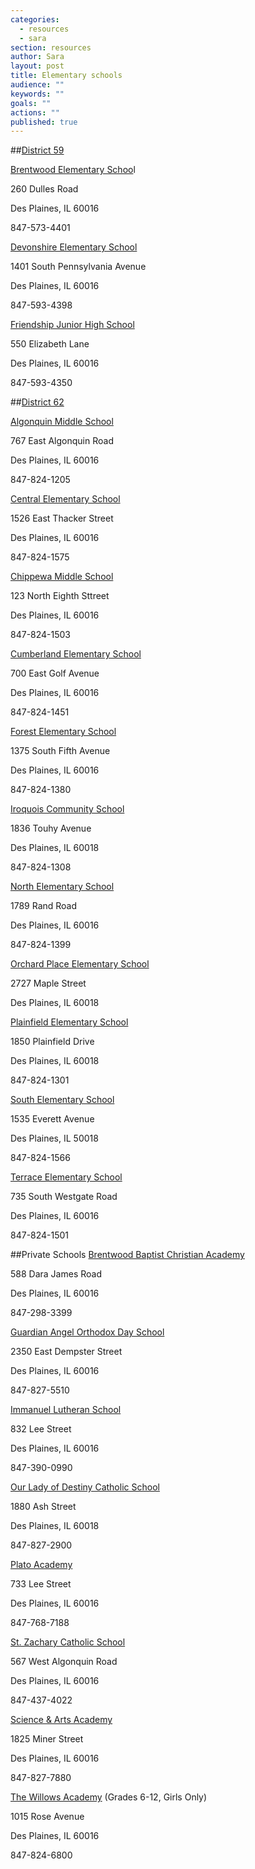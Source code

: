 ```yaml
---
categories: 
  - resources
  - sara
section: resources
author: Sara
layout: post
title: Elementary schools
audience: ""
keywords: ""
goals: ""
actions: ""
published: true
---
```


##[District 59](http://www.ccsd59.org/)

[Brentwood Elementary Schoo](http://brentwood.ccsd59.org/)l

260 Dulles Road

Des Plaines, IL 60016

847-573-4401



[Devonshire Elementary School](http://devonshire.ccsd59.org/)

1401 South Pennsylvania Avenue

Des Plaines, IL 60016

847-593-4398


[Friendship Junior High School](http://friendship.ccsd59.org/)

550 Elizabeth Lane

Des Plaines, IL 60016

847-593-4350


##[District 62](http://www.d62.org/home/index.html)

[Algonquin Middle School](http://www.d62.org/algonquin/home/index.html)

767 East Algonquin Road

Des Plaines, IL 60016

847-824-1205

[Central Elementary School](http://www.d62.org/central/home/index.html)

1526 East Thacker Street

Des Plaines, IL 60016

847-824-1575

[Chippewa Middle School](http://www.d62.org/chippewa/home/index.html)

123 North Eighth Sttreet

Des Plaines, IL 60016

847-824-1503

[Cumberland Elementary School](http://www.d62.org/cumberland/home/index.html)

700 East Golf Avenue

Des Plaines, IL 60016

847-824-1451

[Forest Elementary School](http://www.d62.org/forest/home/index.html)

1375 South Fifth Avenue

Des Plaines, IL 60016

847-824-1380

[Iroquois Community School](http://www.d62.org/iroquois/home/index.html)

1836 Touhy Avenue

Des Plaines, IL 60018

847-824-1308

[North Elementary School](http://www.d62.org/north/home/index.html)

1789 Rand Road

Des Plaines, IL 60016

847-824-1399

[Orchard Place Elementary School](http://www.d62.org/orchardplace/home/index.html)

2727 Maple Street

Des Plaines, IL 60018

[Plainfield Elementary School](http://www.d62.org/plainfield/home/index.html)

1850 Plainfield Drive

Des Plaines, IL 60018

847-824-1301

[South Elementary School](http://www.d62.org/south/home/index.html)

1535 Everett Avenue

Des Plaines, IL 50018

847-824-1566

[Terrace Elementary School](http://www.d62.org/terrace/home/index.html)

735 South Westgate Road

Des Plaines, IL 60016

847-824-1501

##Private Schools
[Brentwood Baptist Christian Academy](http://brentwoodbapt.org/bbca/)

588 Dara James Road

Des Plaines, IL 60016

847-298-3399

[Guardian Angel Orthodox Day School](http://gaods.org/)

2350 East Dempster Street

Des Plaines, IL 60016

847-827-5510

[Immanuel Lutheran School](http://www.immanueldesplaines.net/)

832 Lee Street

Des Plaines, IL 60016

847-390-0990

[Our Lady of Destiny Catholic School](http://www.ourladyofdestinyschool.org/)

1880 Ash Street

Des Plaines, IL 60018

847-827-2900

[Plato Academy](http://www.platoacademy.org/)

733 Lee Street

Des Plaines, IL 60016

847-768-7188

[St. Zachary Catholic School](http://www.saintzacharyschool.org/)

567 West Algonquin Road

Des Plaines, IL 60016

847-437-4022

[Science & Arts Academy](http://www.scienceandartsacademy.org/)

1825 Miner Street

Des Plaines, IL 60016

847-827-7880

[The Willows Academy](http://www.willowsacademy.org/) (Grades 6-12, Girls Only)

1015 Rose Avenue

Des Plaines, IL 60016

847-824-6800
























